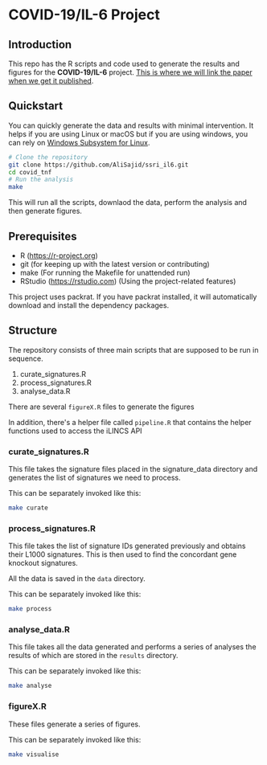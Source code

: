 # COVID-19/IL-6 Project

## Introduction

This repo has the R scripts and code used to generate the results and figures for the **COVID-19/IL-6** project. [This is where we will link the paper when we get it published]().

## Quickstart

You can quickly generate the data and results with minimal intervention. It helps if you are using Linux or macOS but if you are using windows, you can rely on [Windows Subsystem for Linux]().

```bash
# Clone the repository
git clone https://github.com/AliSajid/ssri_il6.git
cd covid_tnf
# Run the analysis
make
```

This will run all the scripts, downlaod the data, perform the analysis and then generate figures.

## Prerequisites

* R (https://r-project.org)
* git (for keeping up with the latest version or contributing)
* make (For running the Makefile for unattended run)
* RStudio (https://rstudio.com) (Using the project-related features)

This project uses packrat. If you have packrat installed, it will automatically download and install the dependency packages.


## Structure

The repository consists of three main scripts that are supposed to be run in sequence.

1. curate_signatures.R
2. process_signatures.R
3. analyse_data.R

There are several `figureX.R` files to generate the figures

In addition, there's a helper file called `pipeline.R` that contains the helper functions used to access the iLINCS API

### curate_signatures.R

This file takes the signature files placed in the signature_data directory and generates the list of signatures we need to process.

This can be separately invoked like this:

```bash
make curate
```

### process_signatures.R

This file takes the list of signature IDs generated previously and obtains their L1000 signatures. This is then used to find the concordant gene knockout signatures.

All the data is saved in the `data` directory.

This can be separately invoked like this:

```bash
make process
```

### analyse_data.R

This file takes all the data generated and performs a series of analyses the results of which are stored in the `results` directory.

This can be separately invoked like this:

```bash
make analyse
```

### figureX.R

These files generate a series of figures.

This can be separately invoked like this:

```bash
make visualise
```

